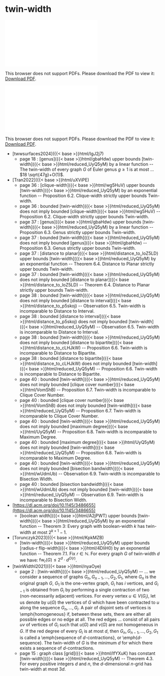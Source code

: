 # twin-width




<object data="../local_reduced_UyQ5yM.pdf" type="application/pdf" width="100%" height="480px"><embed src="../local_reduced_UyQ5yM.pdf"><p>This browser does not support PDFs. Please download the PDF to view it: <a href="../local_reduced_UyQ5yM.pdf">Download PDF</a>.</p></embed></object>


<object data="../inclusions_reduced_UyQ5yM.pdf" type="application/pdf" width="100%" height="480px"><embed src="../inclusions_reduced_UyQ5yM.pdf"><p>This browser does not support PDFs. Please download the PDF to view it: <a href="../inclusions_reduced_UyQ5yM.pdf">Download PDF</a>.</p></embed></object>

*  [twwsurfaces2024]({{< base >}}html/lgJ2j7)
    * page 18 : [genus]({{< base >}}html/gbaHdw) upper bounds [twin-width]({{< base >}}html/reduced_UyQ5yM) by a linear function -- The twin-width of every graph $G$ of Euler genus $g \ge 1$ is at most ... $18 \sqrt{47g}+O(1)$.
*  [Tran2022]({{< base >}}html/uXViPE)
    * page 36 : [clique-width]({{< base >}}html/wg5HuV) upper bounds [twin-width]({{< base >}}html/reduced_UyQ5yM) by an exponential function -- Proposition 6.2. Clique-width strictly upper bounds Twin-width.
    * page 36 : bounded [twin-width]({{< base >}}html/reduced_UyQ5yM) does not imply bounded [clique-width]({{< base >}}html/wg5HuV) -- Proposition 6.2. Clique-width strictly upper bounds Twin-width.
    * page 37 : [genus]({{< base >}}html/gbaHdw) upper bounds [twin-width]({{< base >}}html/reduced_UyQ5yM) by a linear function -- Proposition 6.3. Genus strictly upper bounds Twin-width.
    * page 37 : bounded [twin-width]({{< base >}}html/reduced_UyQ5yM) does not imply bounded [genus]({{< base >}}html/gbaHdw) -- Proposition 6.3. Genus strictly upper bounds Twin-width.
    * page 37 : [distance to planar]({{< base >}}html/distance_to_loZ5LD) upper bounds [twin-width]({{< base >}}html/reduced_UyQ5yM) by an exponential function -- Theorem 6.4. Distance to Planar strictly upper bounds Twin-width.
    * page 37 : bounded [twin-width]({{< base >}}html/reduced_UyQ5yM) does not imply bounded [distance to planar]({{< base >}}html/distance_to_loZ5LD) -- Theorem 6.4. Distance to Planar strictly upper bounds Twin-width.
    * page 38 : bounded [twin-width]({{< base >}}html/reduced_UyQ5yM) does not imply bounded [distance to interval]({{< base >}}html/distance_to_p5skoj) -- Observation 6.5. Twin-width is incomparable to Distance to Interval.
    * page 38 : bounded [distance to interval]({{< base >}}html/distance_to_p5skoj) does not imply bounded [twin-width]({{< base >}}html/reduced_UyQ5yM) -- Observation 6.5. Twin-width is incomparable to Distance to Interval.
    * page 38 : bounded [twin-width]({{< base >}}html/reduced_UyQ5yM) does not imply bounded [distance to bipartite]({{< base >}}html/distance_to_cLHJkW) -- Proposition 6.6. Twin-width is incomparable to Distance to Bipartite.
    * page 38 : bounded [distance to bipartite]({{< base >}}html/distance_to_cLHJkW) does not imply bounded [twin-width]({{< base >}}html/reduced_UyQ5yM) -- Proposition 6.6. Twin-width is incomparable to Distance to Bipartite.
    * page 40 : bounded [twin-width]({{< base >}}html/reduced_UyQ5yM) does not imply bounded [clique cover number]({{< base >}}html/VomShB) -- Proposition 6.7. Twin-width is incomparable to Clique Cover Number.
    * page 40 : bounded [clique cover number]({{< base >}}html/VomShB) does not imply bounded [twin-width]({{< base >}}html/reduced_UyQ5yM) -- Proposition 6.7. Twin-width is incomparable to Clique Cover Number.
    * page 40 : bounded [twin-width]({{< base >}}html/reduced_UyQ5yM) does not imply bounded [maximum degree]({{< base >}}html/UyQ5yM) -- Proposition 6.8. Twin-width is incomparable to Maximum Degree.
    * page 40 : bounded [maximum degree]({{< base >}}html/UyQ5yM) does not imply bounded [twin-width]({{< base >}}html/reduced_UyQ5yM) -- Proposition 6.8. Twin-width is incomparable to Maximum Degree.
    * page 40 : bounded [twin-width]({{< base >}}html/reduced_UyQ5yM) does not imply bounded [bisection bandwidth]({{< base >}}html/wUdmUb) -- Observation 6.9. Twin-width is incomparable to Bisection Width.
    * page 40 : bounded [bisection bandwidth]({{< base >}}html/wUdmUb) does not imply bounded [twin-width]({{< base >}}html/reduced_UyQ5yM) -- Observation 6.9. Twin-width is incomparable to Bisection Width.
*  [https://dl.acm.org/doi/10.1145/3486655](https://dl.acm.org/doi/10.1145/3486655)
    * [boolean width]({{< base >}}html/A2jPWT) upper bounds [twin-width]({{< base >}}html/reduced_UyQ5yM) by an exponential function -- Theorem 3: Every graph with boolean-width $k$ has twin-width at most $2^{k+1}-1$.
*  [Torunczyk2023]({{< base >}}html/KpkMZB)
    * [twin-width]({{< base >}}html/reduced_UyQ5yM) upper bounds [radius-r flip-width]({{< base >}}html/4DIiH0) by an exponential function -- Theorem 7.1. Fix $r \in \mathbb N$. For every graph $G$ of twin-width $d$ we have: $\mathrm{fw}_r(G) \le 2^d \cdot d^{O(r)}$.
*  [twinWidthI2021]({{< base >}}html/nyaOye)
    * page 2 : [twin-width]({{< base >}}html/reduced_UyQ5yM) -- ... we consider a sequence of graphs $G_n,G_{n-1},\dots,G_2,G_1$, where $G_n$ is the original graph $G$, $G_1$ is the one-vertex graph, $G_i$ has $i$ vertices, and $G_{i-1}$ is obtained from $G_i$ by performing a single contraction of two (non-necessarily adjacent) vertices. For every vertex $u \in V(G_i)$, let us denote by $u(G)$ the vertices of $G$ which have been contracted to $u$ along the sequence $G_n,\dots,G_i$. A pair of disjoint sets of vertices is \emph{homogeneous} if, between these sets, there are either all possible edges or no edge at all. The red edges ... consist of all pairs $uv$ of vertices of $G_i$ such that $u(G)$ and $v(G)$ are not homogeneous in $G$. If the red degree of every $G_i$ is at most $d$, then $G_n,G_{n-1},\dots,G_2,G_1$ is called a \emph{sequence of $d$-contractions}, or \emph{$d$-sequence}. The twin-width of $G$ is the minimum $d$ for which there exists a sequence of $d$-contractions.
    * page 15 : graph class [grid]({{< base >}}html/lfYXuK) has constant [twin-width]({{< base >}}html/reduced_UyQ5yM) -- Theorem 4.3. For every positive integers $d$ and $n$, the $d$-dimensional $n$-grid has twin-width at most $3d$.